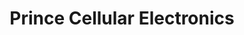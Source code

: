---
title: "Prince Cellular Electronics"
url: /pretoria/prince-cellular-electronics/
shop: Elektronik
---